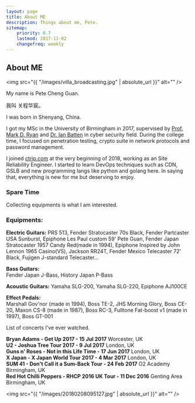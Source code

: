 ```yaml
---
layout: page
title: About ME
description: Things about me, Pete.
sitemap:
    priority: 0.7
    lastmod: 2017-11-02
    changefreq: weekly
---
```

## About ME

<span class="image left"><img src="{{ "/images/villa_broadcasting.jpg" | absolute_url }}" alt="" /></span>

My name is Pete Cheng Guan.

我叫 关程华宸。  

I was born in Shenyang, China.  

I got my MSc in the University of Birmingham in 2017, supervised by [Prof. Mark D. Ryan](https://www.cs.bham.ac.uk/~mdr/) and [Dr. Ian Batten](https://www.batten.eu.org/~igb/) in cyber security field. During the college time, I focused on penetration testing, crypto suite in network protocols and password management.

I joined [ctrip.com](http://ctrip.com/) at the very beginning of 2018, working as an Site Reliability Engineer. I started to learn DevOps techniques such as CDN, GSLB and new programming langs like python and golang here. In saying that, everything is new for me but deserving to enjoy.



### Spare Time



Collecting equipments is what I am interested.


<div class="box">
  <p>
  <h3>Equipments:</h3>

  <b>Electric Guitars:</b>
  PRS 513, Fender Stratocaster 70s Black, Fender Partcaster USA Sunburst, Epiphone Les Paul custom 59' Pete Guan, Fender Japan Stratocaster 1957 Candy Red(made in 1994),
  Epiphone Inspired by John Lennon 1965 Casino(VS), Jackson RR24T, Fender Mexico Telecaster 72' Black, Fujigen J-standard Telecaster...  <br>

  <b>Bass Guitars:</b>  
  Fender Japan J-Bass, History Japan P-Bass <br>

  <b>Acoustic Guitars:</b>
  Yamaha SLG-200, Yamaha SLG-220, Epiphone AJ100CE  <br>

  <b>Effect Pedals:</b>  
  Marshall Gov'nor (made in 1994), Boss TE-2, JHS Morning Glory, Boss CE-20, Maxon CS-8 (made in 1987), Boss RC-3, Fulltone Fat-boost v1 (made in 1997), Boss GT-001  <br>


  </p>
</div>

List of concerts I've ever watched.

<div class="box">
  <p>
  <b>Bryan Adams - Get Up 2017 - 15 Jul 2017</b>     Worcester, UK<br>
  <b>U2 - Joshua Tree Tour 2017 - 9 Jul 2017</b>     London, UK<br>
  <b>Guns n' Roses - Not in this Life Time - 17 Jun 2017</b>     London, UK<br>
  <b>X Japan - X Japan World Tour 2017 - 4 Mar 2017</b>     London, UK<br>
  <b>SUM 41 - Don't Call it a Sum-Back Tour - 24 Feb 2017</b>     O2 Academy Birmingham, UK<br>
  <b>Red Hot Chilli Peppers - RHCP 2016 UK Tour - 11 Dec 2016</b>     Genting Area Birmingham, UK<br>
  </p>
</div>

<span class="image left"><img src="{{ "/images/20180208095127.jpg" | absolute_url }}" alt="" /></span>
